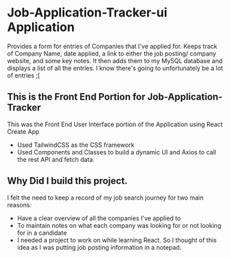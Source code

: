 # Job-Application-Tracker-ui Application 
Provides a form for entries of Companies that I've applied for. Keeps track of Company Name, date applied, a link to either the job posting/ company website, and some key notes. It then adds them to my MySQL database and displays a list of all the entries. I know there's going to unfortunately be a lot of entries ;[

## This is the Front End Portion for Job-Application-Tracker 
  This was the Front End User Interface portion of the Application using React Create App 
  * Used TailwindCSS as the CSS framework 
  * Used Components and Classes to build a dynamic UI and Axios to call the rest API and fetch data. 
 
 ## Why Did I build this project. 
I felt the need to keep a record of my job search journey for two main reasons: 
* Have a clear overview of all the companies I've applied to 
* To maintain notes on what each company was looking for or not looking for in a candidate
* I needed a project to work on while learning React. So I thought of this idea as I was putting job posting information in a notepad. 
    
